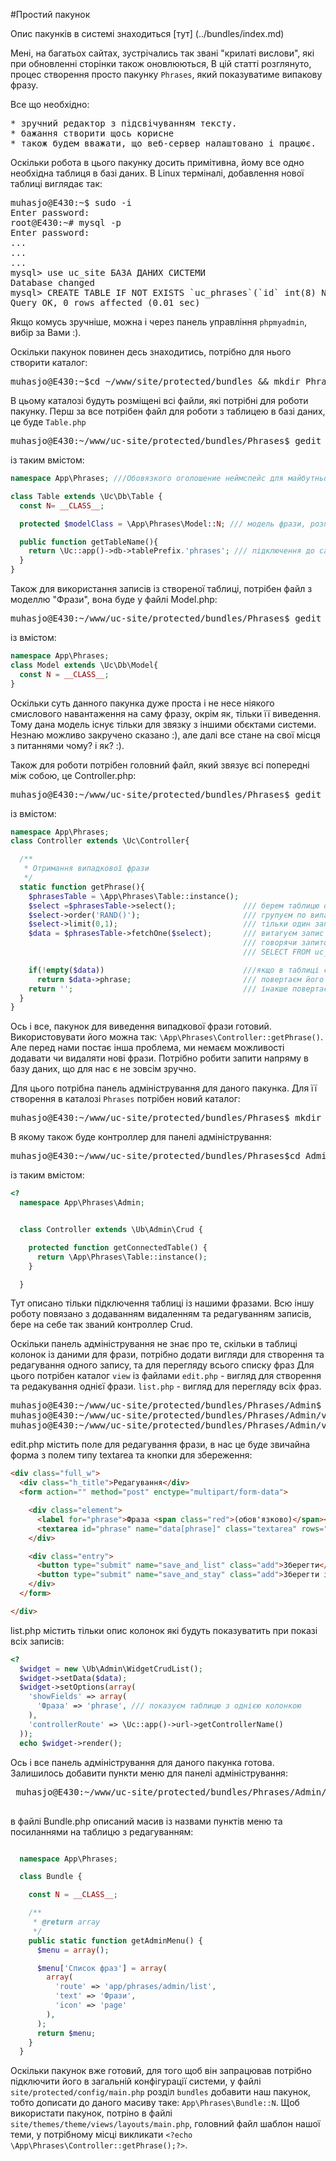 #Простий пакунок

Опис пакунків в системі знаходиться [тут] (../bundles/index.md)

Мені, на багатьох сайтах, зустрічались так звані "крилаті вислови", які при обновленні сторінки також оновлюються, 
В цій статті розглянуто, процес створення просто пакунку `Phrases`, який показуватиме випакову фразу.

Все що необхідно:
<pre>
* зручний редактор з підсвічуванням тексту.
* бажання створити щось корисне
* також будем вважати, що веб-сервер налаштовано і працює.
</pre>

Оскільки робота в цього пакунку досить примітивна, йому все одно необхідна таблиця в базі даних.
В Linux терміналі, добавлення нової таблиці виглядає так:
<pre>
muhasjo@E430:~$ sudo -i
Enter password:
root@E430:~# mysql -p
Enter password: 
...
...
...
mysql> use uc_site БАЗА ДАНИХ СИСТЕМИ
Database changed
mysql> CREATE TABLE IF NOT EXISTS `uc_phrases`(`id` int(8) NOT NULL AUTO_INCREMENT, `phrase` text NOT NULL, PRIMARY KEY(`id`)) ENGINE=MyISAM  DEFAULT CHARSET=utf8 AUTO_INCREMENT=0 ;
Query OK, 0 rows affected (0.01 sec)
</pre>
Якщо комусь зручніше, можна і через панель управління `phpmyadmin`, вибір за Вами :).

Оскільки пакунок повинен десь знаходитись, потрібно для нього створити каталог: 
<pre>
muhasjo@E430:~$cd ~/www/site/protected/bundles && mkdir Phrases
</pre>
В цьому каталозі будуть розміщені всі файли, які потрібні для роботи пакунку.
Перш за все потрібен файл для роботи з таблицею в базі даних, це буде `Table.php`
<pre>
muhasjo@E430:~/www/uc-site/protected/bundles/Phrases$ gedit Table.php
</pre>
із таким вмістом:
```php
namespace App\Phrases; ///Обовязкого оголошение неймспейс для майбутнього підключення цієї таблиці.

class Table extends \Uc\Db\Table {
  const N= __CLASS__;

  protected $modelClass = \App\Phrases\Model::N; /// модель фрази, розписана трішки нижче.

  public function getTableName(){
    return \Uc::app()->db->tablePrefix.'phrases'; /// підключення до самої таблиці з назвою `uc_phrases`
  }
}
```
Також для використання записів із створеної таблиці, потрібен файл з моделлю "Фрази", вона буде у файлі Model.php:
<pre>
muhasjo@E430:~/www/uc-site/protected/bundles/Phrases$ gedit Model.php
</pre>
із вмістом:
```php
namespace App\Phrases;
class Model extends \Uc\Db\Model{
  const N = __CLASS__;
}
```
Оскільки суть данного пакунка дуже проста і не несе ніякого смислового навантаження на саму фразу, окрім як, тільки її виведення.
Тому дана модель існує тільки для звязку з іншими обєктами системи. Незнаю можливо закручено сказано :), але далі все стане на свої місця з питаннями чому? і як? :).

Також для роботи потрібен головний файл, який звязує всі попередні між собою, це Controller.php:

<pre>
muhasjo@E430:~/www/uc-site/protected/bundles/Phrases$ gedit Controller.php
</pre>
із вмістом:
```php
namespace App\Phrases;
class Controller extends \Uc\Controller{

  /**
   * Отримання випадкової фрази
   */
  static function getPhrase(){
    $phrasesTable = \App\Phrases\Table::instance();
    $select =$phrasesTable->select();               /// берем таблицю описану вище
    $select->order('RAND()');                       /// групуєм по випадковому значенню
    $select->limit(0,1);                            /// тільки один запис
    $data = $phrasesTable->fetchOne($select);       /// витагуєм запис з таблиці
                                                    /// говорячи запитом SQL, це рівносильне запису:
                                                    /// SELECT FROM uc_phrases ORDER BY RAND() LIMIT 1;

    if(!empty($data))                               ///якщо в таблиці є запис
      return $data->phrase;                         /// повертаєм його
    return '';                                      /// інакше повертаєм пусту стрічку
  }
}
```
Ось і все, пакунок для виведення випадкової фрази готовий. Використовувати його можна так: `\App\Phrases\Controller::getPhrase()`.
Але перед нами постає інша проблема, ми немаєм можливості додавати чи видаляти нові фрази. Потрібно робити запити напряму в базу даних, що для нас є не зовсім зручно.

Для цього потрібна панель адміністрування для даного пакунка. Для її створення в каталозі `Phrases` потрібен новий каталог:
<pre>
muhasjo@E430:~/www/uc-site/protected/bundles/Phrases$ mkdir Admin
</pre>
В якому також буде контроллер для панелі адміністрування:
<pre>
muhasjo@E430:~/www/uc-site/protected/bundles/Phrases$cd Admin && gedit Controller.php
</pre>
із таким вмістом:
```php
<?
  namespace App\Phrases\Admin;


  class Controller extends \Ub\Admin\Crud {

    protected function getConnectedTable() {
      return \App\Phrases\Table::instance();
    }

  }
```
Тут описано тільки підключення таблиці із нашими фразами. Всю іншу роботу повязано з додаванням видаленням та редагуванням записів,
бере на себе так званий контроллер Crud.

Оскільки панель адміністрування не знає про те, скільки в таблиці колонок із даними для фрази, потрібно додати вигляди
для створення та редагування одного запису, та для перегляду всього списку фраз Для цього потрібен каталог `view` із файлами
`edit.php`  - вигляд для створення та редакування однієї фрази.
`list.php`  - вигляд для перегляду всіх фраз.
<pre>
muhasjo@E430:~/www/uc-site/protected/bundles/Phrases/Admin$ mkdir view && cd view
muhasjo@E430:~/www/uc-site/protected/bundles/Phrases/Admin/view$ touch edit.php
muhasjo@E430:~/www/uc-site/protected/bundles/Phrases/Admin/view$ touch list.php
</pre>

edit.php містить поле для редагування фрази, в нас це буде звичайна форма з полем типу textarea та кнопки для збереження:
```html
<div class="full_w">
  <div class="h_title">Редагування</div>
  <form action="" method="post" enctype="multipart/form-data">

    <div class="element">
      <label for="phrase">Фраза <span class="red">(обов'язково)</span></label>
      <textarea id="phrase" name="data[phrase]" class="textarea" rows="10"><?php echo $model->phrase ?></textarea>
    </div>

    <div class="entry">
      <button type="submit" name="save_and_list" class="add">Зберегти</button>
      <button type="submit" name="save_and_stay" class="add">Зберегти і продовжити</button>
    </div>
  </form>

</div>

```
list.php містить тільки опис колонок які будуть показуватить при показі всіх записів:
```php
<?
  $widget = new \Ub\Admin\WidgetCrudList();
  $widget->setData($data);
  $widget->setOptions(array(
    'showFields' => array(
      'Фраза' => 'phrase', /// показуєм таблицю з однією колонкою
    ),
    'controllerRoute' => \Uc::app()->url->getControllerName()
  ));
  echo $widget->render();
```
Ось і все панель адміністрування для даного пакунка готова. Залишилось добавити пункти меню для панелі адміністрування:
 <pre>
 muhasjo@E430:~/www/uc-site/protected/bundles/Phrases/Admin/view$ cd ~/www/uc-site/protected/bundles/Phrases/ && touch Bundle.php
 </pre>
 в файлі Bundle.php описаний масив із назвами пунктів меню та посиланнями на таблицю з редагуванням:
```php

  namespace App\Phrases;

  class Bundle {

    const N = __CLASS__;

    /**
     * @return array
     */
    public static function getAdminMenu() {
      $menu = array();

      $menu['Список фраз'] = array(
        array(
          'route' => 'app/phrases/admin/list',
          'text' => 'Фрази',
          'icon' => 'page'
        ),
      );
      return $menu;
    }
  }
```
Оскільки пакунок вже готовий, для того щоб він запрацював потрібно підключити його в загальній конфігурації системи, у файлі `site/protected/config/main.php`
розділ `bundles` добавити наш пакунок, тобто дописати до даного масиву таке: `App\Phrases\Bundle::N`.
Щоб використати пакунок, потріно в файлі `site/themes/theme/views/layouts/main.php`, головний файл шаблон нашої теми, у потрібному місці викликати `<?echo \App\Phrases\Controller::getPhrase();?>`.
